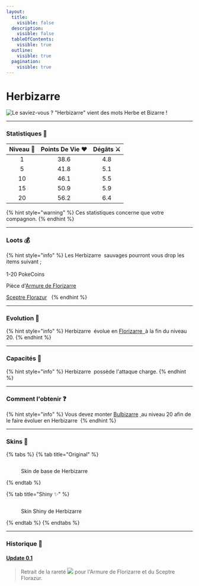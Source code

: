 ```yaml
---
layout:
  title:
    visible: false
  description:
    visible: false
  tableOfContents:
    visible: true
  outline:
    visible: true
  pagination:
    visible: true
---
```


# Herbizarre

<img src="../../../.gitbook/assets/file.excalidraw (5).svg" alt="Le saviez-vous ? &#x22;Herbizarre&#x22; vient des mots Herbe et Bizarre !" class="gitbook-drawing">

***

### Statistiques 💠

| Niveau 🧪 | Points De Vie ❤️ | Dégâts ⚔️ |
| :-------: | :--------------: | :-------: |
|     1     |       38.6       |    4.8    |
|     5     |       41.8       |    5.1    |
|     10    |       46.1       |    5.5    |
|     15    |       50.9       |    5.9    |
|     20    |       56.2       |    6.4    |

{% hint style="warning" %}
Ces statistiques concerne que votre compagnon.
{% endhint %}

***

### Loots 💰

{% hint style="info" %}
Les Herbizarre <img src="../../../.gitbook/assets/ivysaur (4).png" alt="" data-size="line"> sauvages pourront vous drop les items suivant ; \
\
&#x20;1-20 PokeCoins <img src="../../../.gitbook/assets/image (140).png" alt="" data-size="line">

Pièce d'[Armure de Florizarre](../../../equipement/armures/armure-de-florizarre.md) <img src="../../../.gitbook/assets/venusaur_armors (5).png" alt="" data-size="line"> <img src="../../../.gitbook/assets/image (256).png" alt="" data-size="original">&#x20;

[Sceptre Florazur](../../../equipement/armes/sceptre-florazur.md) <img src="../../../.gitbook/assets/image (253).png" alt="" data-size="line"> <img src="../../../.gitbook/assets/image (257).png" alt="" data-size="original">&#x20;
{% endhint %}

***

### Evolution 🔆

{% hint style="info" %}
Herbizarre <img src="../../../.gitbook/assets/ivysaur (4).png" alt="" data-size="line"> évolue en [Florizarre <img src="../../../.gitbook/assets/venusaur (8).png" alt="" data-size="line"> ](a-1.md)à la fin du niveau 20.
{% endhint %}

***

### Capacités  🏹

{% hint style="info" %}
Herbizarre <img src="../../../.gitbook/assets/ivysaur (5).png" alt="" data-size="line"> possède l'attaque charge.
{% endhint %}

***

### Comment l'obtenir ❓

{% hint style="info" %}
Vous devez monter [Bulbizarre](./) <img src="../../../.gitbook/assets/balbasaur (3).png" alt="" data-size="line">[ ](../salameche/)au niveau 20 afin de le faire évoluer en Herbizarre <img src="../../../.gitbook/assets/ivysaur (6).png" alt="" data-size="line">&#x20;
{% endhint %}

***

### Skins 🎨

{% tabs %}
{% tab title="Original" %}
<figure><img src="../../../.gitbook/assets/ivysaur.png" alt=""><figcaption><p>Skin de base de Herbizarre</p></figcaption></figure>
{% endtab %}

{% tab title="Shiny ✨" %}
<figure><img src="../../../.gitbook/assets/shinyivysaur.png" alt=""><figcaption><p>Skin Shiny de Herbizarre</p></figcaption></figure>
{% endtab %}
{% endtabs %}

***

### Historique 📖&#x20;

#### [Update 0.1](../../../pokedonjon/mise-a-jours.md#samedi-6-juillet-2024-or-m.a.j.-0.1-maintenance)

> &#x20;Retrait de la rareté ![](<../../../.gitbook/assets/image (258).png>) pour l'Armure de Florizarre et du Sceptre Florazur.
